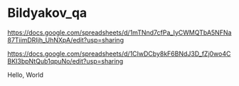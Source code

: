 # Bildyakov_qa

https://docs.google.com/spreadsheets/d/1mTNnd7cfPa_IyCWMQTbA5NFNa87TiimDRIjh_UhNXpA/edit?usp=sharing

https://docs.google.com/spreadsheets/d/1CIwDCby8kF6BNdJ3D_fZj0wo4CBKI3bpNtQub1qpuNo/edit?usp=sharing

Hello, World
